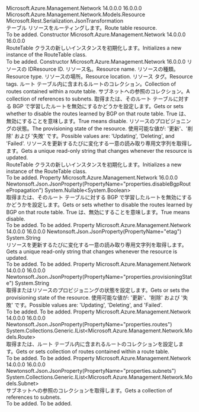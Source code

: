 <Type Name="RouteTable" FullName="Microsoft.Azure.Management.Network.Models.RouteTable">
  <TypeSignature Language="C#" Value="public class RouteTable : Microsoft.Azure.Management.Network.Models.Resource" />
  <TypeSignature Language="ILAsm" Value=".class public auto ansi beforefieldinit RouteTable extends Microsoft.Azure.Management.Network.Models.Resource" />
  <TypeSignature Language="DocId" Value="T:Microsoft.Azure.Management.Network.Models.RouteTable" />
  <TypeSignature Language="VB.NET" Value="Public Class RouteTable&#xA;Inherits Resource" />
  <TypeSignature Language="F#" Value="type RouteTable = class&#xA;    inherit Resource" />
  <AssemblyInfo>
    <AssemblyName>Microsoft.Azure.Management.Network</AssemblyName>
    <AssemblyVersion>14.0.0.0</AssemblyVersion>
    <AssemblyVersion>16.0.0.0</AssemblyVersion>
  </AssemblyInfo>
  <Base>
    <BaseTypeName>Microsoft.Azure.Management.Network.Models.Resource</BaseTypeName>
  </Base>
  <Interfaces />
  <Attributes>
    <Attribute>
      <AttributeName>Microsoft.Rest.Serialization.JsonTransformation</AttributeName>
    </Attribute>
  </Attributes>
  <Docs>
    <summary>
            <span data-ttu-id="4d9f6-101">テーブル リソースをルーティングします。</span><span class="sxs-lookup"><span data-stu-id="4d9f6-101">Route table resource.</span></span>
            </summary>
    <remarks>To be added.</remarks>
  </Docs>
  <Members>
    <Member MemberName=".ctor">
      <MemberSignature Language="C#" Value="public RouteTable ();" />
      <MemberSignature Language="ILAsm" Value=".method public hidebysig specialname rtspecialname instance void .ctor() cil managed" />
      <MemberSignature Language="DocId" Value="M:Microsoft.Azure.Management.Network.Models.RouteTable.#ctor" />
      <MemberSignature Language="VB.NET" Value="Public Sub New ()" />
      <MemberType>Constructor</MemberType>
      <AssemblyInfo>
        <AssemblyName>Microsoft.Azure.Management.Network</AssemblyName>
        <AssemblyVersion>14.0.0.0</AssemblyVersion>
        <AssemblyVersion>16.0.0.0</AssemblyVersion>
      </AssemblyInfo>
      <Parameters />
      <Docs>
        <summary>
            <span data-ttu-id="4d9f6-102">RouteTable クラスの新しいインスタンスを初期化します。</span><span class="sxs-lookup"><span data-stu-id="4d9f6-102">Initializes a new instance of the RouteTable class.</span></span>
            </summary>
        <remarks>To be added.</remarks>
      </Docs>
    </Member>
    <Member MemberName=".ctor">
      <MemberSignature Language="C#" Value="public RouteTable (string id = null, string name = null, string type = null, string location = null, System.Collections.Generic.IDictionary&lt;string,string&gt; tags = null, System.Collections.Generic.IList&lt;Microsoft.Azure.Management.Network.Models.Route&gt; routes = null, System.Collections.Generic.IList&lt;Microsoft.Azure.Management.Network.Models.Subnet&gt; subnets = null, Nullable&lt;bool&gt; disableBgpRoutePropagation = null, string provisioningState = null, string etag = null);" />
      <MemberSignature Language="ILAsm" Value=".method public hidebysig specialname rtspecialname instance void .ctor(string id, string name, string type, string location, class System.Collections.Generic.IDictionary`2&lt;string, string&gt; tags, class System.Collections.Generic.IList`1&lt;class Microsoft.Azure.Management.Network.Models.Route&gt; routes, class System.Collections.Generic.IList`1&lt;class Microsoft.Azure.Management.Network.Models.Subnet&gt; subnets, valuetype System.Nullable`1&lt;bool&gt; disableBgpRoutePropagation, string provisioningState, string etag) cil managed" />
      <MemberSignature Language="DocId" Value="M:Microsoft.Azure.Management.Network.Models.RouteTable.#ctor(System.String,System.String,System.String,System.String,System.Collections.Generic.IDictionary{System.String,System.String},System.Collections.Generic.IList{Microsoft.Azure.Management.Network.Models.Route},System.Collections.Generic.IList{Microsoft.Azure.Management.Network.Models.Subnet},System.Nullable{System.Boolean},System.String,System.String)" />
      <MemberSignature Language="VB.NET" Value="Public Sub New (Optional id As String = null, Optional name As String = null, Optional type As String = null, Optional location As String = null, Optional tags As IDictionary(Of String, String) = null, Optional routes As IList(Of Route) = null, Optional subnets As IList(Of Subnet) = null, Optional disableBgpRoutePropagation As Nullable(Of Boolean) = null, Optional provisioningState As String = null, Optional etag As String = null)" />
      <MemberSignature Language="F#" Value="new Microsoft.Azure.Management.Network.Models.RouteTable : string * string * string * string * System.Collections.Generic.IDictionary&lt;string, string&gt; * System.Collections.Generic.IList&lt;Microsoft.Azure.Management.Network.Models.Route&gt; * System.Collections.Generic.IList&lt;Microsoft.Azure.Management.Network.Models.Subnet&gt; * Nullable&lt;bool&gt; * string * string -&gt; Microsoft.Azure.Management.Network.Models.RouteTable" Usage="new Microsoft.Azure.Management.Network.Models.RouteTable (id, name, type, location, tags, routes, subnets, disableBgpRoutePropagation, provisioningState, etag)" />
      <MemberType>Constructor</MemberType>
      <AssemblyInfo>
        <AssemblyName>Microsoft.Azure.Management.Network</AssemblyName>
        <AssemblyVersion>16.0.0.0</AssemblyVersion>
      </AssemblyInfo>
      <Parameters>
        <Parameter Name="id" Type="System.String" />
        <Parameter Name="name" Type="System.String" />
        <Parameter Name="type" Type="System.String" />
        <Parameter Name="location" Type="System.String" />
        <Parameter Name="tags" Type="System.Collections.Generic.IDictionary&lt;System.String,System.String&gt;" />
        <Parameter Name="routes" Type="System.Collections.Generic.IList&lt;Microsoft.Azure.Management.Network.Models.Route&gt;" />
        <Parameter Name="subnets" Type="System.Collections.Generic.IList&lt;Microsoft.Azure.Management.Network.Models.Subnet&gt;" />
        <Parameter Name="disableBgpRoutePropagation" Type="System.Nullable&lt;System.Boolean&gt;" />
        <Parameter Name="provisioningState" Type="System.String" />
        <Parameter Name="etag" Type="System.String" />
      </Parameters>
      <Docs>
        <param name="id"><span data-ttu-id="4d9f6-103">リソースの ID</span><span class="sxs-lookup"><span data-stu-id="4d9f6-103">Resource ID.</span></span></param>
        <param name="name"><span data-ttu-id="4d9f6-104">リソース名。</span><span class="sxs-lookup"><span data-stu-id="4d9f6-104">Resource name.</span></span></param>
        <param name="type"><span data-ttu-id="4d9f6-105">リソースの種類。</span><span class="sxs-lookup"><span data-stu-id="4d9f6-105">Resource type.</span></span></param>
        <param name="location"><span data-ttu-id="4d9f6-106">リソースの場所。</span><span class="sxs-lookup"><span data-stu-id="4d9f6-106">Resource location.</span></span></param>
        <param name="tags"><span data-ttu-id="4d9f6-107">リソース タグ。</span><span class="sxs-lookup"><span data-stu-id="4d9f6-107">Resource tags.</span></span></param>
        <param name="routes"><span data-ttu-id="4d9f6-108">ルート テーブル内に含まれるルートのコレクション。</span><span class="sxs-lookup"><span data-stu-id="4d9f6-108">Collection of routes contained within a route table.</span></span></param>
        <param name="subnets"><span data-ttu-id="4d9f6-109">サブネットへの参照のコレクション。</span><span class="sxs-lookup"><span data-stu-id="4d9f6-109">A collection of references to subnets.</span></span></param>
        <param name="disableBgpRoutePropagation"><span data-ttu-id="4d9f6-110">取得または、そのルート テーブルに対する BGP で学習したルートを無効にするかどうかを設定します。</span><span class="sxs-lookup"><span data-stu-id="4d9f6-110">Gets or sets whether to disable the routes learned by BGP on that route table.</span></span> <span data-ttu-id="4d9f6-111">True は、無効にすることを意味します。</span><span class="sxs-lookup"><span data-stu-id="4d9f6-111">True means disable.</span></span></param>
        <param name="provisioningState"><span data-ttu-id="4d9f6-112">リソースのプロビジョニングの状態。</span><span class="sxs-lookup"><span data-stu-id="4d9f6-112">The provisioning state of the resource.</span></span> <span data-ttu-id="4d9f6-113">使用可能な値が: '更新'、'削除' および '失敗' です。</span><span class="sxs-lookup"><span data-stu-id="4d9f6-113">Possible values are: 'Updating', 'Deleting', and 'Failed'.</span></span></param>
        <param name="etag"><span data-ttu-id="4d9f6-114">リソースを更新するたびに変化する一意の読み取り専用文字列を取得します。</span><span class="sxs-lookup"><span data-stu-id="4d9f6-114">Gets a unique read-only string that changes whenever the resource is updated.</span></span></param>
        <summary>
            <span data-ttu-id="4d9f6-115">RouteTable クラスの新しいインスタンスを初期化します。</span><span class="sxs-lookup"><span data-stu-id="4d9f6-115">Initializes a new instance of the RouteTable class.</span></span>
            </summary>
        <remarks>To be added.</remarks>
      </Docs>
    </Member>
    <Member MemberName="DisableBgpRoutePropagation">
      <MemberSignature Language="C#" Value="public Nullable&lt;bool&gt; DisableBgpRoutePropagation { get; set; }" />
      <MemberSignature Language="ILAsm" Value=".property instance valuetype System.Nullable`1&lt;bool&gt; DisableBgpRoutePropagation" />
      <MemberSignature Language="DocId" Value="P:Microsoft.Azure.Management.Network.Models.RouteTable.DisableBgpRoutePropagation" />
      <MemberSignature Language="VB.NET" Value="Public Property DisableBgpRoutePropagation As Nullable(Of Boolean)" />
      <MemberSignature Language="F#" Value="member this.DisableBgpRoutePropagation : Nullable&lt;bool&gt; with get, set" Usage="Microsoft.Azure.Management.Network.Models.RouteTable.DisableBgpRoutePropagation" />
      <MemberType>Property</MemberType>
      <AssemblyInfo>
        <AssemblyName>Microsoft.Azure.Management.Network</AssemblyName>
        <AssemblyVersion>16.0.0.0</AssemblyVersion>
      </AssemblyInfo>
      <Attributes>
        <Attribute>
          <AttributeName>Newtonsoft.Json.JsonProperty(PropertyName="properties.disableBgpRoutePropagation")</AttributeName>
        </Attribute>
      </Attributes>
      <ReturnValue>
        <ReturnType>System.Nullable&lt;System.Boolean&gt;</ReturnType>
      </ReturnValue>
      <Docs>
        <summary>
            <span data-ttu-id="4d9f6-116">取得または、そのルート テーブルに対する BGP で学習したルートを無効にするかどうかを設定します。</span><span class="sxs-lookup"><span data-stu-id="4d9f6-116">Gets or sets whether to disable the routes learned by BGP on that route table.</span></span> <span data-ttu-id="4d9f6-117">True は、無効にすることを意味します。</span><span class="sxs-lookup"><span data-stu-id="4d9f6-117">True means disable.</span></span>
            </summary>
        <value>To be added.</value>
        <remarks>To be added.</remarks>
      </Docs>
    </Member>
    <Member MemberName="Etag">
      <MemberSignature Language="C#" Value="public string Etag { get; set; }" />
      <MemberSignature Language="ILAsm" Value=".property instance string Etag" />
      <MemberSignature Language="DocId" Value="P:Microsoft.Azure.Management.Network.Models.RouteTable.Etag" />
      <MemberSignature Language="VB.NET" Value="Public Property Etag As String" />
      <MemberSignature Language="F#" Value="member this.Etag : string with get, set" Usage="Microsoft.Azure.Management.Network.Models.RouteTable.Etag" />
      <MemberType>Property</MemberType>
      <AssemblyInfo>
        <AssemblyName>Microsoft.Azure.Management.Network</AssemblyName>
        <AssemblyVersion>14.0.0.0</AssemblyVersion>
        <AssemblyVersion>16.0.0.0</AssemblyVersion>
      </AssemblyInfo>
      <Attributes>
        <Attribute>
          <AttributeName>Newtonsoft.Json.JsonProperty(PropertyName="etag")</AttributeName>
        </Attribute>
      </Attributes>
      <ReturnValue>
        <ReturnType>System.String</ReturnType>
      </ReturnValue>
      <Docs>
        <summary>
            <span data-ttu-id="4d9f6-118">リソースを更新するたびに変化する一意の読み取り専用文字列を取得します。</span><span class="sxs-lookup"><span data-stu-id="4d9f6-118">Gets a unique read-only string that changes whenever the resource is updated.</span></span>
            </summary>
        <value>To be added.</value>
        <remarks>To be added.</remarks>
      </Docs>
    </Member>
    <Member MemberName="ProvisioningState">
      <MemberSignature Language="C#" Value="public string ProvisioningState { get; set; }" />
      <MemberSignature Language="ILAsm" Value=".property instance string ProvisioningState" />
      <MemberSignature Language="DocId" Value="P:Microsoft.Azure.Management.Network.Models.RouteTable.ProvisioningState" />
      <MemberSignature Language="VB.NET" Value="Public Property ProvisioningState As String" />
      <MemberSignature Language="F#" Value="member this.ProvisioningState : string with get, set" Usage="Microsoft.Azure.Management.Network.Models.RouteTable.ProvisioningState" />
      <MemberType>Property</MemberType>
      <AssemblyInfo>
        <AssemblyName>Microsoft.Azure.Management.Network</AssemblyName>
        <AssemblyVersion>14.0.0.0</AssemblyVersion>
        <AssemblyVersion>16.0.0.0</AssemblyVersion>
      </AssemblyInfo>
      <Attributes>
        <Attribute>
          <AttributeName>Newtonsoft.Json.JsonProperty(PropertyName="properties.provisioningState")</AttributeName>
        </Attribute>
      </Attributes>
      <ReturnValue>
        <ReturnType>System.String</ReturnType>
      </ReturnValue>
      <Docs>
        <summary>
            <span data-ttu-id="4d9f6-119">取得またはリソースのプロビジョニングの状態を設定します。</span><span class="sxs-lookup"><span data-stu-id="4d9f6-119">Gets or sets the provisioning state of the resource.</span></span> <span data-ttu-id="4d9f6-120">使用可能な値が: '更新'、'削除' および '失敗' です。</span><span class="sxs-lookup"><span data-stu-id="4d9f6-120">Possible values are: 'Updating', 'Deleting', and 'Failed'.</span></span>
            </summary>
        <value>To be added.</value>
        <remarks>To be added.</remarks>
      </Docs>
    </Member>
    <Member MemberName="Routes">
      <MemberSignature Language="C#" Value="public System.Collections.Generic.IList&lt;Microsoft.Azure.Management.Network.Models.Route&gt; Routes { get; set; }" />
      <MemberSignature Language="ILAsm" Value=".property instance class System.Collections.Generic.IList`1&lt;class Microsoft.Azure.Management.Network.Models.Route&gt; Routes" />
      <MemberSignature Language="DocId" Value="P:Microsoft.Azure.Management.Network.Models.RouteTable.Routes" />
      <MemberSignature Language="VB.NET" Value="Public Property Routes As IList(Of Route)" />
      <MemberSignature Language="F#" Value="member this.Routes : System.Collections.Generic.IList&lt;Microsoft.Azure.Management.Network.Models.Route&gt; with get, set" Usage="Microsoft.Azure.Management.Network.Models.RouteTable.Routes" />
      <MemberType>Property</MemberType>
      <AssemblyInfo>
        <AssemblyName>Microsoft.Azure.Management.Network</AssemblyName>
        <AssemblyVersion>14.0.0.0</AssemblyVersion>
        <AssemblyVersion>16.0.0.0</AssemblyVersion>
      </AssemblyInfo>
      <Attributes>
        <Attribute>
          <AttributeName>Newtonsoft.Json.JsonProperty(PropertyName="properties.routes")</AttributeName>
        </Attribute>
      </Attributes>
      <ReturnValue>
        <ReturnType>System.Collections.Generic.IList&lt;Microsoft.Azure.Management.Network.Models.Route&gt;</ReturnType>
      </ReturnValue>
      <Docs>
        <summary>
            <span data-ttu-id="4d9f6-121">取得または、ルート テーブル内に含まれるルートのコレクションを設定します。</span><span class="sxs-lookup"><span data-stu-id="4d9f6-121">Gets or sets collection of routes contained within a route table.</span></span>
            </summary>
        <value>To be added.</value>
        <remarks>To be added.</remarks>
      </Docs>
    </Member>
    <Member MemberName="Subnets">
      <MemberSignature Language="C#" Value="public System.Collections.Generic.IList&lt;Microsoft.Azure.Management.Network.Models.Subnet&gt; Subnets { get; }" />
      <MemberSignature Language="ILAsm" Value=".property instance class System.Collections.Generic.IList`1&lt;class Microsoft.Azure.Management.Network.Models.Subnet&gt; Subnets" />
      <MemberSignature Language="DocId" Value="P:Microsoft.Azure.Management.Network.Models.RouteTable.Subnets" />
      <MemberSignature Language="VB.NET" Value="Public ReadOnly Property Subnets As IList(Of Subnet)" />
      <MemberSignature Language="F#" Value="member this.Subnets : System.Collections.Generic.IList&lt;Microsoft.Azure.Management.Network.Models.Subnet&gt;" Usage="Microsoft.Azure.Management.Network.Models.RouteTable.Subnets" />
      <MemberType>Property</MemberType>
      <AssemblyInfo>
        <AssemblyName>Microsoft.Azure.Management.Network</AssemblyName>
        <AssemblyVersion>14.0.0.0</AssemblyVersion>
        <AssemblyVersion>16.0.0.0</AssemblyVersion>
      </AssemblyInfo>
      <Attributes>
        <Attribute>
          <AttributeName>Newtonsoft.Json.JsonProperty(PropertyName="properties.subnets")</AttributeName>
        </Attribute>
      </Attributes>
      <ReturnValue>
        <ReturnType>System.Collections.Generic.IList&lt;Microsoft.Azure.Management.Network.Models.Subnet&gt;</ReturnType>
      </ReturnValue>
      <Docs>
        <summary>
            <span data-ttu-id="4d9f6-122">サブネットへの参照のコレクションを取得します。</span><span class="sxs-lookup"><span data-stu-id="4d9f6-122">Gets a collection of references to subnets.</span></span>
            </summary>
        <value>To be added.</value>
        <remarks>To be added.</remarks>
      </Docs>
    </Member>
  </Members>
</Type>